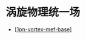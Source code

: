 
# 涡旋物理统一场

- [[1pn-vortex-mef-base]]


[//begin]: # "Autogenerated link references for markdown compatibility"
[1pn-vortex-mef-base]: vortex-mef-base/1pn-vortex-mef-base.md "涡旋电磁场基础"
[//end]: # "Autogenerated link references"